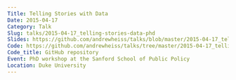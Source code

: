 ```yaml
---
Title: Telling Stories with Data
Date: 2015-04-17
Category: Talk
Slug: talks/2015-04-17_telling-stories-data-phd
Slides: https://github.com/andrewheiss/talks/blob/master/2015-04-17_telling-stories-data-phd/presentation/Telling%20stories%20with%20data,%20PhD.pdf
Code: https://github.com/andrewheiss/talks/tree/master/2015-04-17_telling-stories-data-phd
Code_title: GitHub repository
Event: PhD workshop at the Sanford School of Public Policy
Location: Duke University
---
```

